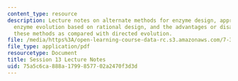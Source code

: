 ```yaml
---
content_type: resource
description: Lecture notes on alternate methods for enzyme design, approaches for
  enzyme evolution based on rational design, and the advantages or disadvantages of
  these methods as compared with directed evolution.
file: /media/https%3A/open-learning-course-data-rc.s3.amazonaws.com/7-344-directed-evolution-engineering-biocatalysts-spring-2008/75a5c6ca888a1799857702a2470f3d3d_ses13_ln.pdf
file_type: application/pdf
resourcetype: Document
title: Session 13 Lecture Notes
uid: 75a5c6ca-888a-1799-8577-02a2470f3d3d
---
```

